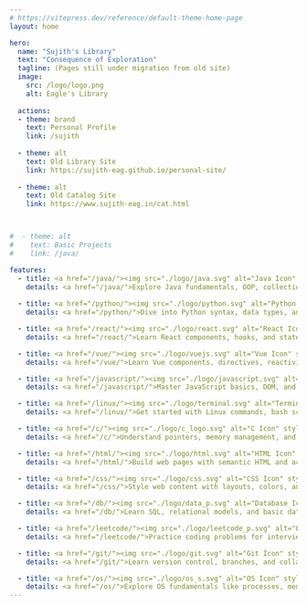 ```yaml
---
# https://vitepress.dev/reference/default-theme-home-page
layout: home

hero:
  name: "Sujith's Library"
  text: "Consequence of Exploration"
  tagline: (Pages still under migration from old site)
  image:
    src: /logo/logo.png
    alt: Eagle's Library
  
  actions:
  - theme: brand
    text: Personal Profile 
    link: /sujith
  
  - theme: alt
    text: Old Library Site
    link: https://sujith-eag.github.io/personal-site/
    
  - theme: alt
    text: Old Catalog Site 
    link: https://www.sujith-eag.in/cat.html



#  - theme: alt
#    text: Basic Projects
#    link: /java/

features:
  - title: <a href="/java/"><img src="./logo/java.svg" alt="Java Icon" style="width:60px;" />Java Topics</a>
    details: <a href="/java/">Explore Java fundamentals, OOP, collections, and more.</a>
    
  - title: <a href="/python/"><img src="./logo/python.svg" alt="Python Icon" style="width:60px;" />Python Topics</a>
    details: <a href="/python/">Dive into Python syntax, data types, and scripting techniques.</a>

  - title: <a href="/react/"><img src="./logo/react.svg" alt="React Icon" style="width:60px;" />React Topics</a>
    details: <a href="/react/">Learn React components, hooks, and state management.</a>

  - title: <a href="/vue/"><img src="./logo/vuejs.svg" alt="Vue Icon" style="width:60px;" />Vue Topics</a>
    details: <a href="/vue/">Learn Vue components, directives, reactivity, and lifecycle hooks.</a>

  - title: <a href="/javascript/"><img src="./logo/javascript.svg" alt="JavaScript Icon" style="width:60px;" />JavaScript Topics</a>
    details: <a href="/javascript/">Master JavaScript basics, DOM, and ES6+ features.</a>

  - title: <a href="/linux/"><img src="./logo/terminal.svg" alt="Terminal Icon" style="width:60px;" />Bash & Linux Topics</a>
    details: <a href="/linux/">Get started with Linux commands, bash scripting, and file systems.</a>

  - title: <a href="/c/"><img src="./logo/c_logo.svg" alt="C Icon" style="width:60px;" />C Programming</a>
    details: <a href="/c/">Understand pointers, memory management, and low-level programming.</a>

  - title: <a href="/html/"><img src="./logo/html.svg" alt="HTML Icon" style="width:60px;" />HTML Basics</a>
    details: <a href="/html/">Build web pages with semantic HTML and accessible structure.</a>

  - title: <a href="/css/"><img src="./logo/css.svg" alt="CSS Icon" style="width:60px;" />CSS Styling</a>
    details: <a href="/css/">Style web content with layouts, colors, and responsive design.</a>

  - title: <a href="/db/"><img src="./logo/data_p.svg" alt="Database Icon" style="width:60px;" />Databases</a>
    details: <a href="/db/">Learn SQL, relational models, and basic database design.</a>

  - title: <a href="/leetcode/"><img src="./logo/leetcode_p.svg" alt="LeetCode Icon" style="width:60px;" />LeetCode Practice</a>
    details: <a href="/leetcode/">Practice coding problems for interviews and problem-solving skills.</a>

  - title: <a href="/git/"><img src="./logo/git.svg" alt="Git Icon" style="width:60px;" />Git & GitHub</a>
    details: <a href="/git/">Learn version control, branches, and collaboration with Git.</a>

  - title: <a href="/os/"><img src="./logo/os_s.svg" alt="OS Icon" style="width:60px;" />Operating Systems</a>
    details: <a href="/os/">Explore OS fundamentals like processes, memory, and scheduling.</a>
---
```

